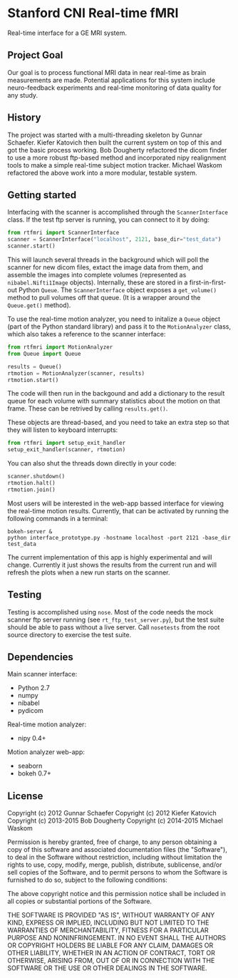 Stanford CNI Real-time fMRI
===========================

Real-time interface for a GE MRI system.

Project Goal
------------
Our goal is to process functional MRI data in near real-time as brain measurements are made. Potential applications for this system include neuro-feedback experiments and real-time monitoring of data quality for any study.

History
-------

The project was started with a multi-threading skeleton by Gunnar Schaefer. Kiefer Katovich then built the current system on top of this and got the basic process working. Bob Dougherty refactored the dicom finder to use a more robust ftp-based method and incorporated nipy realignment tools to make a simple real-time subject motion tracker. Michael Waskom refactored the above work into a more modular, testable system.

Getting started
---------------

Interfacing with the scanner is accomplished through the `ScannerInterface` class. If the test ftp server is running, you can connect to it by doing:

```python
from rtfmri import ScannerInterface
scanner = ScannerInterface("localhost", 2121, base_dir="test_data")
scanner.start()
```

This will launch several threads in the background which will poll the scanner for new dicom files, extact the image data from them, and assemble the images into complete volumes (represented as `nibabel.Nifti1Image` objects). Internally, these are stored in a first-in-first-out Python `Queue`. The `ScannerInterface` object exposes a `get_volume()` method to pull volumes off that queue. (It is a wrapper around the `Queue.get()` method).

To use the real-time motion analyzer, you need to initalize a `Queue` object (part of the Python standard library) and pass it to the `MotionAnalyzer` class, which also takes a reference to the scanner interface:

```python
from rtfmri import MotionAnalyzer
from Queue import Queue

results = Queue()
rtmotion = MotionAnalyzer(scanner, results)
rtmotion.start()
```

The code will then run in the backgound and add a dictionary to the result queue for each volume with summary statistics about the motion on that frame. These can be retrived by calling `results.get()`.

These objects are thread-based, and you need to take an extra step so that they will listen to keyboard interrupts:

```python
from rtfmri import setup_exit_handler
setup_exit_handler(scanner, rtmotion)
```

You can also shut the threads down directly in your code:

```python
scanner.shutdown()
rtmotion.halt()
rtmotion.join()
```

Most users will be interested in the web-app bassed interface for viewing the real-time motion results. Currently, that can be activated by running the following commands in a terminal:

```
bokeh-server &
python interface_prototype.py -hostname localhost -port 2121 -base_dir test_data
```

The current implementation of this app is highly experimental and will change. Currently it just shows the results from the current run and will refresh the plots when a new run starts on the scanner.

Testing
-------

Testing is accomplished using `nose`. Most of the code needs the mock scanner ftp server running (see `rt_ftp_test_server.py`), but the test suite should be able to pass without a live server. Call `nosetests` from the root source directory to exercise the test suite.

Dependencies
------------

Main scanner interface:

- Python 2.7
- numpy
- nibabel
- pydicom

Real-time motion analyzer:

- nipy 0.4+

Motion analyzer web-app:

- seaborn
- bokeh 0.7+

License
-------
Copyright (c) 2012 Gunnar Schaefer
Copyright (c) 2012 Kiefer Katovich
Copyright (c) 2013-2015 Bob Dougherty
Copyright (c) 2014-2015 Michael Waskom

Permission is hereby granted, free of charge, to any person obtaining a copy of this software and associated documentation files (the "Software"), to deal in the Software without restriction, including without limitation the rights to use, copy, modify, merge, publish, distribute, sublicense, and/or sell copies of the Software, and to permit persons to whom the Software is furnished to do so, subject to the following conditions:

The above copyright notice and this permission notice shall be included in all copies or substantial portions of the Software.

THE SOFTWARE IS PROVIDED "AS IS", WITHOUT WARRANTY OF ANY KIND, EXPRESS OR IMPLIED, INCLUDING BUT NOT LIMITED TO THE WARRANTIES OF MERCHANTABILITY, FITNESS FOR A PARTICULAR PURPOSE AND NONINFRINGEMENT. IN NO EVENT SHALL THE AUTHORS OR COPYRIGHT HOLDERS BE LIABLE FOR ANY CLAIM, DAMAGES OR OTHER LIABILITY, WHETHER IN AN ACTION OF CONTRACT, TORT OR OTHERWISE, ARISING FROM, OUT OF OR IN CONNECTION WITH THE SOFTWARE OR THE USE OR OTHER DEALINGS IN THE SOFTWARE.


